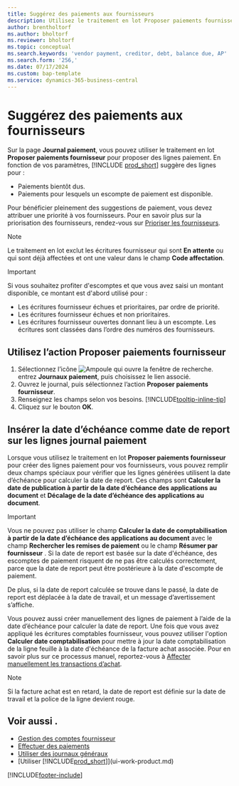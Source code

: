 ```yaml
---
title: Suggérez des paiements aux fournisseurs
description: Utilisez le traitement en lot Proposer paiements fournisseur pour créer des lignes paiement pour vos fournisseurs en fonction des dates d’échéance et des escomptes de paiement.
author: brentholtorf
ms.author: bholtorf
ms.reviewer: bholtorf
ms.topic: conceptual
ms.search.keywords: 'vendor payment, creditor, debt, balance due, AP'
ms.search.form: '256,'
ms.date: 07/17/2024
ms.custom: bap-template
ms.service: dynamics-365-business-central
---
```


# <a name="suggest-vendor-payments"></a>Suggérez des paiements aux fournisseurs

Sur la page **Journal paiement**, vous pouvez utiliser le traitement en lot **Proposer paiements fournisseur** pour proposer des lignes paiement. En fonction de vos paramètres, [!INCLUDE [prod_short](includes/prod_short.md)] suggère des lignes pour :

- Paiements bientôt dus.
- Paiements pour lesquels un escompte de paiement est disponible.

Pour bénéficier pleinement des suggestions de paiement, vous devez attribuer une priorité à vos fournisseurs. Pour en savoir plus sur la priorisation des fournisseurs, rendez-vous sur [Prioriser les fournisseurs](purchasing-how-prioritize-vendors.md).  

> [!NOTE]  
> Le traitement en lot exclut les écritures fournisseur qui sont **En attente** ou qui sont déjà affectées et ont une valeur dans le champ **Code affectation**.  

> [!IMPORTANT]  
> Si vous souhaitez profiter d'escomptes et que vous avez saisi un montant disponible, ce montant est d'abord utilisé pour :  
>
> * Les écritures fournisseur échues et prioritaires, par ordre de priorité.
> * Les écritures fournisseur échues et non prioritaires.  
> * Les écritures fournisseur ouvertes donnant lieu à un escompte. Les écritures sont classées dans l’ordre des numéros des fournisseurs.  

## <a name="use-the-suggest-vendor-payments-action"></a>Utilisez l’action Proposer paiements fournisseur

1. Sélectionnez l’icône ![Ampoule qui ouvre la fenêtre de recherche.](media/ui-search/search_small.png "Dites-moi ce que vous voulez faire") entrez **Journaux paiement**, puis choisissez le lien associé.  
2. Ouvrez le journal, puis sélectionnez l’action **Proposer paiements fournisseur**.  
3. Renseignez les champs selon vos besoins. [!INCLUDE[tooltip-inline-tip](includes/tooltip-inline-tip_md.md)]  
4. Cliquez sur le bouton **OK**.  

## <a name="insert-the-due-date-as-posting-date-on-payment-journal-lines"></a>Insérer la date d’échéance comme date de report sur les lignes journal paiement

Lorsque vous utilisez le traitement en lot **Proposer paiements fournisseur** pour créer des lignes paiement pour vos fournisseurs, vous pouvez remplir deux champs spéciaux pour vérifier que les lignes générées utilisent la date d’échéance pour calculer la date de report. Ces champs sont **Calculer la date de publication à partir de la date d’échéance des applications au document** et **Décalage de la date d’échéance des applications au document**.  

> [!IMPORTANT]  
> Vous ne pouvez pas utiliser le champ  **Calculer la date de comptabilisation à partir de la date d’échéance des applications au document** avec le champ  **Rechercher les remises de paiement** ou le champ  **Résumer par fournisseur** . Si la date de report est basée sur la date d'échéance, des escomptes de paiement risquent de ne pas être calculés correctement, parce que la date de report peut être postérieure à la date d'escompte de paiement.  

De plus, si la date de report calculée se trouve dans le passé, la date de report est déplacée à la date de travail, et un message d’avertissement s’affiche.  

Vous pouvez aussi créer manuellement des lignes de paiement à l’aide de la date d’échéance pour calculer la date de report. Une fois que vous avez appliqué les écritures comptables fournisseur, vous pouvez utiliser l'option **Calculer date comptabilisation** pour mettre à jour la date comptabilisation de la ligne feuille à la date d'échéance de la facture achat associée. Pour en savoir plus sur ce processus manuel, reportez-vous à [Affecter manuellement les transactions d’achat](payables-how-apply-purchase-transactions-manually.md).  

> [!NOTE]  
> Si la facture achat est en retard, la date de report est définie sur la date de travail et la police de la ligne devient rouge.  

## <a name="see-also"></a>Voir aussi .

- [Gestion des comptes fournisseur](payables-manage-payables.md)  
- [Effectuer des paiements](payables-make-payments.md)  
- [Utiliser des journaux généraux](ui-work-general-journals.md)  
- [Utiliser [!INCLUDE[prod_short](includes/prod_short.md)]](ui-work-product.md)  

[!INCLUDE[footer-include](includes/footer-banner.md)]

